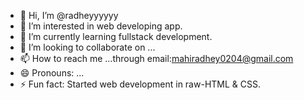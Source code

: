 - 👋 Hi, I’m @radheyyyyyy
- 👀 I’m interested in web developing app.
- 🌱 I’m currently learning fullstack development.
- 💞️ I’m looking to collaborate on ...
- 📫 How to reach me ...through email:mahiradhey0204@gmail.com
- 😄 Pronouns: ...
- ⚡ Fun fact: Started web development in raw-HTML & CSS.

<!---
radheyyyyyy/radheyyyyyy is a ✨ special ✨ repository because its `README.md` (this file) appears on your GitHub profile.
You can click the Preview link to take a look at your changes.
--->
